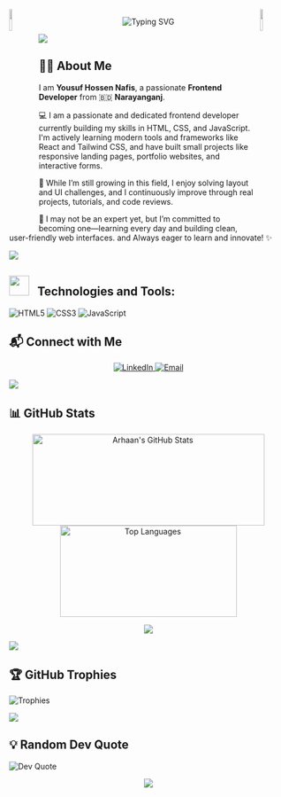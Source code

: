 <img align="left" src="https://user-images.githubusercontent.com/65187002/144930161-2f783401-8d27-4fdf-a2f7-cc0ba32f1f1f.gif" width="10%" style="display:inline;">
<img align="right" src="https://user-images.githubusercontent.com/65187002/144930161-2f783401-8d27-4fdf-a2f7-cc0ba32f1f1f.gif" width="10%" style="display:inline;">

<p align="center">
  <img
src="https://readme-typing-svg.herokuapp.com?font=Fira+Code&weight=600&size=25&duration=4000&pause=500&color=f66c92&center=true&vCenter=true&width=500&lines=Hi+there!+I'm+Arhaan+👋;;"
    alt="Typing SVG"
  />
</p>

</p>

</p>
<img src="https://user-images.githubusercontent.com/73097560/115834477-dbab4500-a447-11eb-908a-139a6edaec5c.gif">

## 👨‍💻 About Me  

I am **Yousuf Hossen Nafis**, a passionate **Frontend Developer** from 🇧🇩 **Narayanganj**. 

💻 I am a passionate and dedicated frontend developer currently building my skills in HTML, CSS, and JavaScript. I'm actively learning modern tools and frameworks like React and Tailwind CSS, and have built small projects like responsive landing pages, portfolio websites, and interactive forms.

🤖 While I’m still growing in this field, I enjoy solving layout and UI challenges, and I continuously improve through real projects, tutorials, and code reviews.

🚀 I may not be an expert yet, but I’m committed to becoming one—learning every day and building clean, user-friendly web interfaces. and Always eager to learn and innovate! ✨

 

<img src="https://user-images.githubusercontent.com/73097560/115834477-dbab4500-a447-11eb-908a-139a6edaec5c.gif">


<h2>
  <img src = "https://github-production-user-asset-6210df.s3.amazonaws.com/73993775/285126925-0b3a8bfe-ddfb-4c7f-93db-3517b0b6fe69.gif" width = 36px>&nbsp;&nbsp; Technologies and Tools:
</h2>

![HTML5](https://img.shields.io/badge/HTML5-E34F26?style=for-the-badge&logo=html5&logoColor=white)
![CSS3](https://img.shields.io/badge/CSS3-1572B6?style=for-the-badge&logo=css3&logoColor=white)
![JavaScript](https://img.shields.io/badge/JavaScript-F7DF1E?style=for-the-badge&logo=javascript&logoColor=black)


## 📬 Connect with Me  

<p align="center">
 <a href="https://www.linkedin.com/in/yousuf-hossen-nafis-54990b361">
    <img src="https://img.shields.io/badge/LinkedIn-0A66C2?style=for-the-badge&logo=linkedin&logoColor=white" alt="LinkedIn">
  </a>
  <a href="yousufhossennafis@gmail.com">
    <img src="https://img.shields.io/badge/Email-D14836?style=for-the-badge&logo=gmail&logoColor=white" alt="Email">
  </a>
</p>

<img src="https://user-images.githubusercontent.com/73097560/115834477-dbab4500-a447-11eb-908a-139a6edaec5c.gif">

## 📊 GitHub Stats  

<p align="center">
  <img src="https://github-readme-stats.vercel.app/api?username=arhaanpearl&show_icons=true&theme=dracula" alt="Arhaan's GitHub Stats" height="165" width="420">
  <img src="https://github-readme-stats.vercel.app/api/top-langs/?username=arhaanpearl&layout=compact&theme=dracula" alt="Top Languages" height="165" width="320">
</p>



<p align="center">
  <img src="https://nirzak-streak-stats.vercel.app/?user=arhaanpearl&theme=dracula&hide_border=false" />
</p>

<img src="https://user-images.githubusercontent.com/73097560/115834477-dbab4500-a447-11eb-908a-139a6edaec5c.gif">


## 🏆 GitHub Trophies  

![Trophies](https://github-profile-trophy.vercel.app/?username=arhaanpearl&theme=algolia&no-frame=true&row=1)

<img src="https://user-images.githubusercontent.com/73097560/115834477-dbab4500-a447-11eb-908a-139a6edaec5c.gif">

## 💡 Random Dev Quote  

![Dev Quote](https://quotes-github-readme.vercel.app/api?type=horizontal&theme=tokyonight)

<p align="center">
     <img src="https://capsule-render.vercel.app/api?type=waving&color=gradient&height=100&section=footer"/>
</p>
